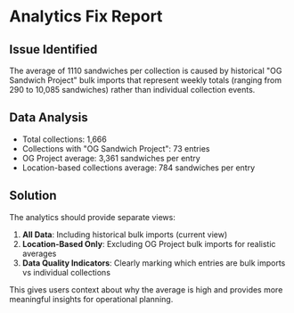 # Analytics Fix Report

## Issue Identified
The average of 1110 sandwiches per collection is caused by historical "OG Sandwich Project" bulk imports that represent weekly totals (ranging from 290 to 10,085 sandwiches) rather than individual collection events.

## Data Analysis
- Total collections: 1,666
- Collections with "OG Sandwich Project": 73 entries
- OG Project average: 3,361 sandwiches per entry
- Location-based collections average: 784 sandwiches per entry

## Solution
The analytics should provide separate views:
1. **All Data**: Including historical bulk imports (current view)
2. **Location-Based Only**: Excluding OG Project bulk imports for realistic averages
3. **Data Quality Indicators**: Clearly marking which entries are bulk imports vs individual collections

This gives users context about why the average is high and provides more meaningful insights for operational planning.